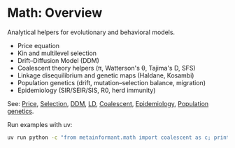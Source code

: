 # Math: Overview

Analytical helpers for evolutionary and behavioral models.

- Price equation
- Kin and multilevel selection
- Drift–Diffusion Model (DDM)
- Coalescent theory helpers (π, Watterson's θ, Tajima's D, SFS)
- Linkage disequilibrium and genetic maps (Haldane, Kosambi)
- Population genetics (drift, mutation–selection balance, migration)
- Epidemiology (SIR/SEIR/SIS, R0, herd immunity)

See: [Price](./price.md), [Selection](./selection.md), [DDM](./ddm.md), [LD](./ld.md), [Coalescent](./coalescent.md), [Epidemiology](./epidemiology.md), [Population genetics](./popgen.md).

Run examples with uv:

```bash
uv run python -c "from metainformant.math import coalescent as c; print(c.expected_time_to_mrca(10,1e3))"
```


